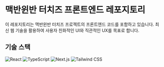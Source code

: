 # 맥반윈반 터치즈 프론트엔드 레포지토리

이 레포지토리는 맥반윈반 터치즈 프로젝트의 프론트엔드 코드를 포함하고 있습니다. 최신 웹 기술을 활용하여 사용자 친화적인 UI와 직관적인 UX를 목표로 합니다.

## 기술 스택

![React](https://img.shields.io/badge/React-61DAFB?style=for-the-badge&logo=react&logoColor=white)
![TypeScript](https://img.shields.io/badge/TypeScript-3178C6?style=for-the-badge&logo=typescript&logoColor=white)
![Next.js](https://img.shields.io/badge/Next.js-000000?style=for-the-badge&logo=nextdotjs&logoColor=white)
![Tailwind CSS](https://img.shields.io/badge/Tailwind_CSS-38B2AC?style=for-the-badge&logo=tailwind-css&logoColor=white)
